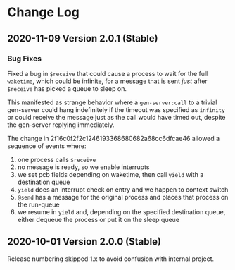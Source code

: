 # Change Log

## 2020-11-09 Version 2.0.1 (Stable)

### Bug Fixes

Fixed a bug in `$receive` that could cause a process to wait for the full
`waketime`, which could be infinite, for a message that is sent _just_ after
`$receive` has picked a queue to sleep on.

This manifested as strange behavior where a `gen-server:call` to a trivial
gen-server could hang indefinitely if the timeout was specified as `infinity` or
could receive the message just as the call would have timed out, despite the
gen-server replying immediately.

The change in 2f16c0f2f2c1246193368680682a68cc6dfcae46 allowed a sequence of events
where:
1. one process calls `$receive`
2. no message is ready, so we enable interrupts
3. we set pcb fields depending on waketime, then call `yield` with a destination queue
4. `yield` does an interrupt check on entry and we happen to context switch
5. `@send` has a message for the original process and places that process on the run-queue
6. we resume in `yield` and, depending on the specified destination queue, either dequeue the process or put it on the sleep queue

## 2020-10-01 Version 2.0.0 (Stable)

Release numbering skipped 1.x to avoid confusion with internal project.


